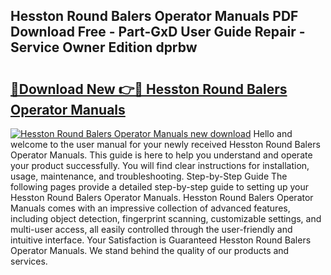 ## Hesston Round Balers Operator Manuals PDF Download Free - Part-GxD User Guide Repair - Service Owner Edition dprbw

# <h2><a href="http://bc76227.oget.top/?id=Hesston+Round+Balers+Operator+Manuals">🔗Download New 👉🔴 Hesston Round Balers Operator Manuals</a></h2>

[![Hesston Round Balers Operator Manuals new download](https://i.imgur.com/5g1atiW.png)](http://bc76227.oget.top/?id=Hesston+Round+Balers+Operator+Manuals)
Hello and welcome to the user manual for your newly received Hesston Round Balers Operator Manuals. This guide is here to help you understand and operate your product successfully. You will find clear instructions for installation, usage, maintenance, and troubleshooting. Step-by-Step Guide The following pages provide a detailed step-by-step guide to setting up your Hesston Round Balers Operator Manuals. Hesston Round Balers Operator Manuals comes with an impressive collection of advanced features, including object detection, fingerprint scanning, customizable settings, and multi-user access, all easily controlled through the user-friendly and intuitive interface. Your Satisfaction is Guaranteed Hesston Round Balers Operator Manuals. We stand behind the quality of our products and services.
